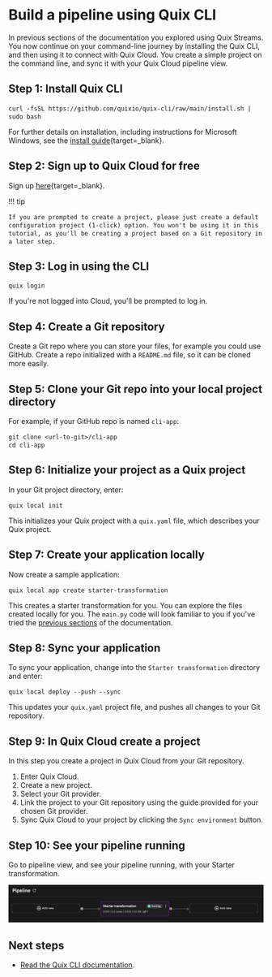 # Build a pipeline using Quix CLI

In previous sections of the documentation you explored using Quix Streams. You now continue on your command-line journey by installing the Quix CLI, and then using it to connect with Quix Cloud. You create a simple project on the command line, and sync it with your Quix Cloud pipeline view.

## Step 1: Install Quix CLI

```
curl -fsSL https://github.com/quixio/quix-cli/raw/main/install.sh | sudo bash
```

For further details on installation, including instructions for Microsoft Windows, see the [install guide](https://github.com/quixio/quix-cli?tab=readme-ov-file#installation-of-quix-cli){target=_blank}.

## Step 2: Sign up to Quix Cloud for free

Sign up [here](https://portal.platform.quix.io/self-sign-up){target=_blank}.

!!! tip 

    If you are prompted to create a project, please just create a default configuration project (1-click) option. You won't be using it in this tutorial, as you'll be creating a project based on a Git repository in a later step.

## Step 3: Log in using the CLI

```
quix login
```

If you're not logged into Cloud, you'll be prompted to log in.

## Step 4: Create a Git repository

Create a Git repo where you can store your files, for example you could use GitHub. Create a repo initialized with a `README.md` file, so it can be cloned more easily. 

## Step 5: Clone your Git repo into your local project directory

For example, if your GitHub repo is named `cli-app`:

```
git clone <url-to-git>/cli-app
cd cli-app
```

## Step 6: Initialize your project as a Quix project

In your Git project directory, enter:

```
quix local init
```

This initializes your Quix project with a `quix.yaml` file, which describes your Quix project.


## Step 7: Create your application locally

Now create a sample application:

```
quix local app create starter-transformation
```

This creates a starter transformation for you. You can explore the files created locally for you. The `main.py` code will look familiar to you if you've tried the [previous sections](./welcome.md) of the documentation.


## Step 8: Sync your application

To sync your application, change into the `Starter transformation` directory and enter:

```
quix local deploy --push --sync
```

This updates your `quix.yaml` project file, and pushes all changes to your Git repository.

## Step 9: In Quix Cloud create a project

In this step you create a project in Quix Cloud from your Git repository.

1. Enter Quix Cloud.
2. Create a new project.
3. Select your Git provider.
4. Link the project to your Git repository using the guide provided for your chosen Git provider.
4. Sync Quix Cloud to your project by clicking the `Sync environment` button.

## Step 10: See your pipeline running

Go to pipeline view, and see your pipeline running, with your Starter transformation.

![Pipeline running](../images/starter-transform.png)

## Next steps

* [Read the Quix CLI documentation](../kb/cli.md).
